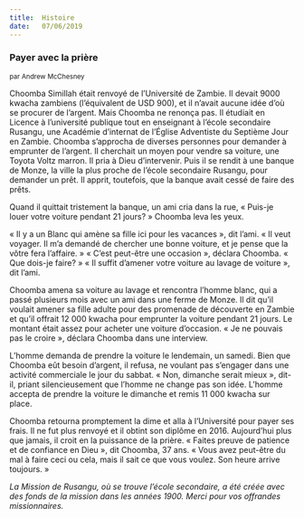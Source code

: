 ```yaml
---
title:  Histoire
date:   07/06/2019
---
```


### Payer avec la prière

<sub>par Andrew McChesney</sub>

Choomba Simillah était renvoyé de l’Université de Zambie. Il devait 9000 kwacha zambiens (l’équivalent de USD 900), et il n’avait aucune idée d’où se procurer de l’argent. Mais Choomba ne renonça pas. Il étudiait en Licence à l’université publique tout en enseignant à l’école secondaire Rusangu, une Académie d’internat de l’Église Adventiste du Septième Jour en Zambie. Choomba s’approcha de diverses personnes pour demander à emprunter de l’argent. Il cherchait un moyen pour vendre sa voiture, une Toyota Voltz marron. Il pria à Dieu d’intervenir. Puis il se rendit à une banque de Monze, la ville la plus proche de l’école secondaire Rusangu, pour demander un prêt. Il apprit, toutefois, que la banque avait cessé de faire des prêts.

Quand il quittait tristement la banque, un ami cria dans la rue, « Puis-je louer votre voiture pendant 21 jours? » Choomba leva les yeux.

« Il y a un Blanc qui amène sa fille ici pour les vacances », dit l’ami. « Il veut voyager. Il m’a demandé de chercher une bonne voiture, et je pense que la vôtre fera l’affaire. » « C’est peut-être une occasion », déclara Choomba. « Que dois-je faire? » « Il suffit d’amener votre voiture au lavage de voiture », dit l’ami.

Choomba amena sa voiture au lavage et rencontra l’homme blanc, qui a passé plusieurs mois avec un ami dans une ferme de Monze. Il dit qu’il voulait amener sa fille adulte pour des promenade de découverte en Zambie et qu’il offrait 12 000 kwacha pour emprunter la voiture pendant 21 jours. Le montant était assez pour acheter une voiture d’occasion. « Je ne pouvais pas le croire », déclara Choomba dans une interview.

L’homme demanda de prendre la voiture le lendemain, un samedi. Bien que Choomba eût besoin d’argent, il refusa, ne voulant pas s’engager dans une activité commerciale le jour du sabbat. « Non, dimanche serait mieux », dit-il, priant silencieusement que l’homme ne change pas son idée. L’homme accepta de prendre la voiture le dimanche et remis 11 000 kwacha sur place.

Choomba retourna promptement la dime et alla à l’Université pour payer ses frais. Il ne fut plus renvoyé et il obtint son diplôme en 2016. Aujourd’hui plus que jamais, il croit en la puissance de la prière. « Faites preuve de patience et de confiance en Dieu », dit Choomba, 37 ans. « Vous avez peut-être du mal à faire ceci ou cela, mais il sait ce que vous voulez. Son heure arrive toujours. »

_La Mission de Rusangu, où se trouve l’école secondaire, a été créée avec des fonds de la mission dans les années 1900. Merci pour vos offrandes missionnaires._
